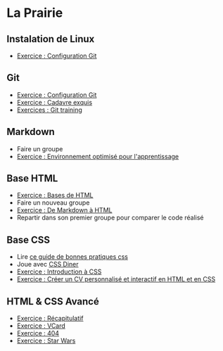# La Prairie

## Instalation de Linux

- [Exercice : Configuration Git](git/exercice-git-configuration.md)

## Git

- [Exercice : Configuration Git](git/exercice-git-configuration.md)
- [Exercice : Cadavre exquis](git/exercice-git-cadavre-exquis.md)
- [Exercices : Git training](git/exercice-git-training.md)


## Markdown

- Faire un groupe  
- [Exercice : Environnement optimisé pour l'apprentissage](https://github.com/becodeorg/learning-environment)

## Base HTML

- [Exercice : Bases de HTML](html-css/exercice-html-basic.md)
- Faire un nouveau groupe
- [Exercice : De Markdown à HTML](html-css/exercice-markdown-to-html.md)
- Repartir dans son premier groupe pour comparer le code réalisé 

## Base CSS

- Lire [ce guide de bonnes pratiques css](http://guidecss.fr)
- Joue avec [CSS Diner](http://flukeout.github.io)
- [Exercice : Introduction à CSS](html-css/exercice-markdown-to-html-and-css.md)
- [Exercice : Créer un CV personnalisé et interactif en HTML et en CSS](html-css/exercice-creer-un-cv.md)

## HTML & CSS Avancé

- [Exercice : Récapitulatif](html-css/exercice-summary.md)
- [Exercice : VCard](html-css/exercice-vcard-html.md)
- [Exercice : 404](html-css/exercice-404-html.md)
- [Exercice : Star Wars](html-css/exercice-star-wars.md)


